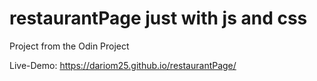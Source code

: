 # restaurantPage just with js and css

Project from the Odin Project

Live-Demo: https://dariom25.github.io/restaurantPage/
